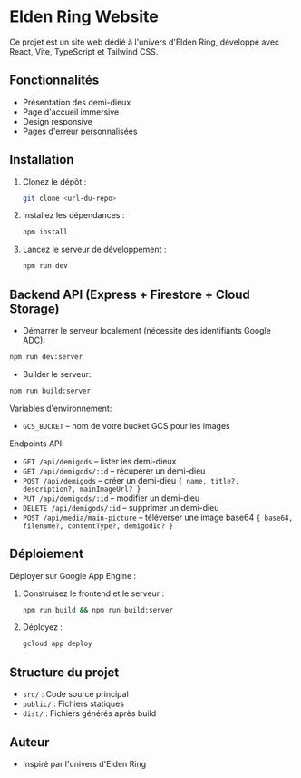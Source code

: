 # Elden Ring Website

Ce projet est un site web dédié à l'univers d'Elden Ring, développé avec React, Vite, TypeScript et Tailwind CSS.

## Fonctionnalités
- Présentation des demi-dieux
- Page d'accueil immersive
- Design responsive
- Pages d'erreur personnalisées

## Installation

1. Clonez le dépôt :
   ```bash
   git clone <url-du-repo>
   ```
2. Installez les dépendances :
   ```bash
   npm install
   ```
3. Lancez le serveur de développement :
   ```bash
   npm run dev
   ```

## Backend API (Express + Firestore + Cloud Storage)

- Démarrer le serveur localement (nécessite des identifiants Google ADC):

```bash
npm run dev:server
```

- Builder le serveur:

```bash
npm run build:server
```

Variables d'environnement:

- `GCS_BUCKET` – nom de votre bucket GCS pour les images

Endpoints API:

- `GET /api/demigods` – lister les demi-dieux
- `GET /api/demigods/:id` – récupérer un demi-dieu
- `POST /api/demigods` – créer un demi-dieu `{ name, title?, description?, mainImageUrl? }`
- `PUT /api/demigods/:id` – modifier un demi-dieu
- `DELETE /api/demigods/:id` – supprimer un demi-dieu
- `POST /api/media/main-picture` – téléverser une image base64 `{ base64, filename?, contentType?, demigodId? }`

## Déploiement

Déployer sur Google App Engine :
1. Construisez le frontend et le serveur :
   ```bash
   npm run build && npm run build:server
   ```
2. Déployez :
   ```bash
   gcloud app deploy
   ```

## Structure du projet
- `src/` : Code source principal
- `public/` : Fichiers statiques
- `dist/` : Fichiers générés après build

## Auteur
- Inspiré par l'univers d'Elden Ring
